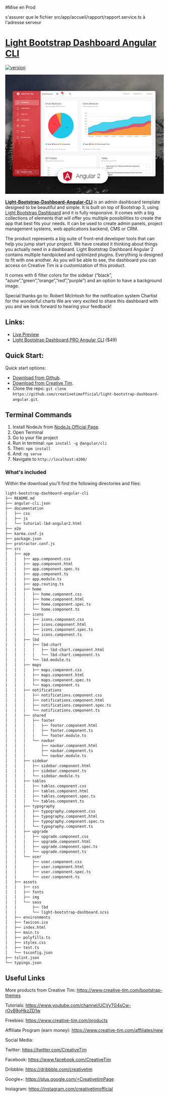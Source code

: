 #Mise en Prod

s'assurer que le fichier src/app/accueil/rapport/rapport.service.ts à l'adresse serveur


# [Light Bootstrap Dashboard Angular CLI](http://lbd-angular2.creative-tim.com/)
[![version][version-badge]][CHANGELOG]

![alt text](src/assets/img/opt_lbd_angular_thumbnail.jpg)

**[Light-Bootstrap-Dashboard-Angular-CLI](http://lbd-angular2.creative-tim.com/)** is an admin dashboard template designed to be beautiful and simple. It is built on top of Bootstrap 3, using [Light Bootstrap Dashboard](https://www.creative-tim.com/product/light-bootstrap-dashboard2) and it is fully responsive. It comes with a big collections of elements that will offer you multiple possibilities to create the app that best fits your needs. It can be used to create admin panels, project management systems, web applications backend, CMS or CRM.

The product represents a big suite of front-end developer tools that can help you jump start your project. We have created it thinking about things you actually need in a dashboard. Light Bootstrap Dashboard Angular 2 contains multiple handpicked and optimized plugins. Everything is designed to fit with one another. As you will be able to see, the dashboard you can access on Creative Tim is a customization of this product.

It comes with 6 filter colors for the sidebar (“black”, “azure”,”green”,”orange”,”red”,”purple”) and an option to have a background image.

Special thanks go to: Robert McIntosh for the notification system Chartist for the wonderful charts We are very excited to share this dashboard with you and we look forward to hearing your feedback!

## Links:

+ [Live Preview](http://lbd-angular2.creative-tim.com/)
+ [Light Bootstrap Dashboard PRO Angular CLI](https://www.creative-tim.com/product/light-bootstrap-dashboard-pro-angular2/?ref=lbd-angular-cli-free-github) ($49)

## Quick Start:

Quick start options:

+ [Download from Github](https://github.com/creativetimofficial/light-bootstrap-dashboard-angular/archive/master.zip).
+ [Download from Creative Tim](https://www.creative-tim.com/product/light-bootstrap-dashboard-angular2).
+ Clone the repo: `git clone https://github.com/creativetimofficial/light-bootstrap-dashboard-angular.git`.

## Terminal Commands

1. Install NodeJs from [NodeJs Official Page](https://nodejs.org/en).
2. Open Terminal
3. Go to your file project
4. Run in terminal: ```npm install -g @angular/cli```
5. Then: ```npm install```
6. And: ```ng serve```
7. Navigate to `http://localhost:4200/`

### What's included

Within the download you'll find the following directories and files:
```
light-bootstrap-dashboard-angular-cli
├── README.md
├── angular-cli.json
├── documentation
│   ├── css
│   ├── js
│   └── tutorial-lbd-angular2.html
├── e2e
├── karma.conf.js
├── package.json
├── protractor.conf.js
├── src
│   ├── app
│   │   ├── app.component.css
│   │   ├── app.component.html
│   │   ├── app.component.spec.ts
│   │   ├── app.component.ts
│   │   ├── app.module.ts
│   │   ├── app.routing.ts
│   │   ├── home
│   │   │   ├── home.component.css
│   │   │   ├── home.component.html
│   │   │   ├── home.component.spec.ts
│   │   │   └── home.component.ts
│   │   ├── icons
│   │   │   ├── icons.component.css
│   │   │   ├── icons.component.html
│   │   │   ├── icons.component.spec.ts
│   │   │   └── icons.component.ts
│   │   ├── lbd
│   │   │   ├── lbd-chart
│   │   │   │   ├── lbd-chart.component.html
│   │   │   │   └── lbd-chart.component.ts
│   │   │   └── lbd.module.ts
│   │   ├── maps
│   │   │   ├── maps.component.css
│   │   │   ├── maps.component.html
│   │   │   ├── maps.component.spec.ts
│   │   │   └── maps.component.ts
│   │   ├── notifications
│   │   │   ├── notifications.component.css
│   │   │   ├── notifications.component.html
│   │   │   ├── notifications.component.spec.ts
│   │   │   └── notifications.component.ts
│   │   ├── shared
│   │   │   ├── footer
│   │   │   │   ├── footer.component.html
│   │   │   │   ├── footer.component.ts
│   │   │   │   └── footer.module.ts
│   │   │   └── navbar
│   │   │       ├── navbar.component.html
│   │   │       ├── navbar.component.ts
│   │   │       └── navbar.module.ts
│   │   ├── sidebar
│   │   │   ├── sidebar.component.html
│   │   │   ├── sidebar.component.ts
│   │   │   └── sidebar.module.ts
│   │   ├── tables
│   │   │   ├── tables.component.css
│   │   │   ├── tables.component.html
│   │   │   ├── tables.component.spec.ts
│   │   │   └── tables.component.ts
│   │   ├── typography
│   │   │   ├── typography.component.css
│   │   │   ├── typography.component.html
│   │   │   ├── typography.component.spec.ts
│   │   │   └── typography.component.ts
│   │   ├── upgrade
│   │   │   ├── upgrade.component.css
│   │   │   ├── upgrade.component.html
│   │   │   ├── upgrade.component.spec.ts
│   │   │   └── upgrade.component.ts
│   │   └── user
│   │       ├── user.component.css
│   │       ├── user.component.html
│   │       ├── user.component.spec.ts
│   │       └── user.component.ts
│   ├── assets
│   │   ├── css
│   │   ├── fonts
│   │   ├── img
│   │   └── sass
│   │       ├── lbd
│   │       └── light-bootstrap-dashboard.scss
│   ├── environments
│   ├── favicon.ico
│   ├── index.html
│   ├── main.ts
│   ├── polyfills.ts
│   ├── styles.css
│   ├── test.ts
│   └── tsconfig.json
├── tslint.json
└── typings.json

```
## Useful Links

More products from Creative Tim: <https://www.creative-tim.com/bootstrap-themes>

Tutorials: <https://www.youtube.com/channel/UCVyTG4sCw-rOvB9oHkzZD1w>

Freebies: <https://www.creative-tim.com/products>

Affiliate Program (earn money): <https://www.creative-tim.com/affiliates/new>

Social Media:

Twitter: <https://twitter.com/CreativeTim>

Facebook: <https://www.facebook.com/CreativeTim>

Dribbble: <https://dribbble.com/creativetim>

Google+: <https://plus.google.com/+CreativetimPage>

Instagram: <https://instagram.com/creativetimofficial>

[CHANGELOG]: ./CHANGELOG.md

[LICENSE]: ./LICENSE

[version-badge]: https://img.shields.io/badge/version-1.4.0-blue.svg
